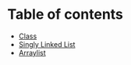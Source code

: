 # Table of contents

* [Class](README.md)
* [Singly Linked List](singly-linked-list.md)
* [Arraylist](arraylist.md)

